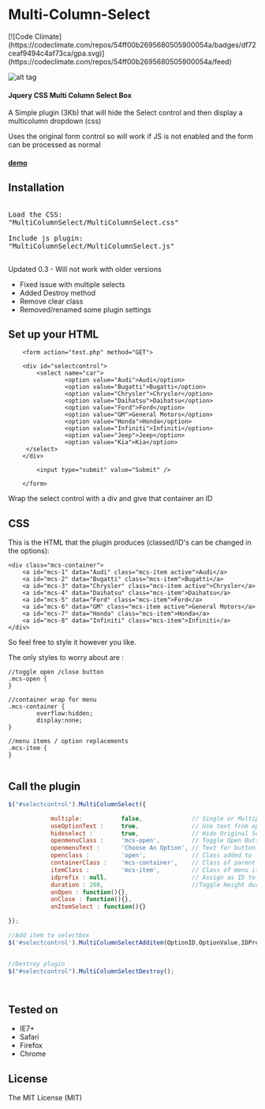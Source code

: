 <h1>Multi-Column-Select</h1>
[![Code Climate](https://codeclimate.com/repos/54ff00b2695680505900054a/badges/df72ceaf9494c4af73ca/gpa.svg)](https://codeclimate.com/repos/54ff00b2695680505900054a/feed)


![alt tag](http://www.djsmith.me/PLUGS/mcs/mcs.jpg)

<h4>Jquery CSS Multi Column Select Box</h4>
<p>A Simple plugin (3Kb) that will hide the Select control and then display a multicolumn dropdown (css)</p>
<p>Uses the original form control so will work if JS is not enabled and the form can be processed as normal</p>
<h4><a href="http://djsmithme.github.io/Multi-Column-Select/">demo</a></h4>

<h2>Installation</h2>

<pre>

Load the CSS:
"MultiColumnSelect/MultiColumnSelect.css"

Include js plugin:
"MultiColumnSelect/MultiColumnSelect.js"

</pre>

<p>Updated 0.3 - Will not work with older versions</p>
<ul>
<li> Fixed issue with multiple selects </li>
<li> Added Destroy method </li>
<li> Remove clear class </li>
<li> Removed/renamed some plugin settings</li>
</ul>

<h2>Set up your HTML</h2>

```
    <form action="test.php" method="GET">

    <div id="selectcontrol">
        <select name="car">
                <option value="Audi">Audi</option>
                <option value="Bugatti">Bugatti</option>
                <option value="Chrysler">Chrysler</option>
                <option value="Daihatsu">Daihatsu</option>
                <option value="Ford">Ford</option>
                <option value="GM">General Motors</option>
                <option value="Honda">Honda</option>
                <option value="Infiniti">Infiniti</option>
                <option value="Jeep">Jeep</option>
                <option value="Kia">Kia</option>
     </select>
    </div>
    
        <input type="submit" value="Submit" />
    
    </form>

```
Wrap the select control with a div and give that container an ID

<h2>CSS</h2>

This is the HTML that the plugin produces (classed/ID's can be changed in the options):

```
<div class="mcs-container">
	<a id="mcs-1" data="Audi" class="mcs-item active">Audi</a>
	<a id="mcs-2" data="Bugatti" class="mcs-item">Bugatti</a>
	<a id="mcs-3" data="Chrysler" class="mcs-item active">Chrysler</a>
	<a id="mcs-4" data="Daihatsu" class="mcs-item">Daihatsu</a>
	<a id="mcs-5" data="Ford" class="mcs-item">Ford</a>
	<a id="mcs-6" data="GM" class="mcs-item active">General Motors</a>
	<a id="mcs-7" data="Honda" class="mcs-item">Honda</a>
	<a id="mcs-8" data="Infiniti" class="mcs-item">Infiniti</a>
</div>

```
So feel free to style it however you like. 

The only styles to worry about are :

```
//toggle open /close button
.mcs-open {
}

//container wrap for menu
.mcs-container {
        overflow:hidden;            
        display:none;                    
}

//menu items / option replacements
.mcs-item {
}


```


<h2>Call the plugin</h2>

```javascript
$("#selectcontrol").MultiColumnSelect({

            multiple:           false,              // Single or Multiple Select- Default Single
            useOptionText :     true,               // Use text from option. Use false if you plan to use images
            hideselect :        true,               // Hide Original Select Control
            openmenuClass :     'mcs-open',         // Toggle Open Button Class
            openmenuText :      'Choose An Option', // Text for button
            openclass :         'open',             // Class added to Toggle button on open
            containerClass :    'mcs-container',    // Class of parent container
            itemClass :         'mcs-item',         // Class of menu items
            idprefix : null,                        // Assign as ID to items eg 'item-' = #item-1, #item-2, #item-3...
            duration : 200,                         //Toggle Height duration
            onOpen : function(){},
            onClose : function(){},
            onItemSelect : function(){}

});

//Add item to selectbox
$('#selectcontrol').MultiColumnSelectAdditem(OptionID,OptionValue,IDPrefix);


//Destroy plugin
$("#selectcontrol").MultiColumnSelectDestroy();




```


<h2>Tested on</h2>
<ul>
<li>IE7+</li>
<li>Safari</li>
<li>Firefox </li>
<li>Chrome</li>
</ul>


<h2>License</h2>

<p>The MIT License (MIT)</p>
